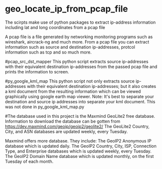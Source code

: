 # geo_locate_ip_from_pcap_file
The scirpts make use of python packages to extract ip-address information including lat and long coordinates from a pcap file

A pcap file is a file generated by networking monitoring programs such as wireshark, aircrack-ng and much more. From a pcap file you can extract information such as source and destination ip-addresses, protcol information such as tcp and so much more.

#pcap_src_dst_mapper
This python script extracts source ip-addresses with their equivalent destination ip-addresses from the passed pcap file and prints the information to screen.

#py_google_kml_map
This python script not only extracts source ip-addresses with their equivalent destination ip-addresses; but it also creates a kml document from the resulting information which can be viewed graphically using google earth map viewer.
Note: It's best to separate your destination and source ip addresses into separate your kml document. This was not done in py_google_kml_map.py

#The database used in this project is the Maxmind GeoLite2 free database.
Information to download the database can be gotten from https://dev.maxmind.com/geoip/geoip2/geolite2/
The GeoLite2 Country, City, and ASN databases are updated weekly, every Tuesday.

Maxmind offers more database. They include:
The GeoIP2 Anonymous IP database which is updated daily.
The GeoIP2 Country, City, ISP, Connection Type, and Enterprise databases which is updated weekly, every Tuesday.
The GeoIP2 Domain Name database which is updated monthly, on the first Tuesday of each month.
